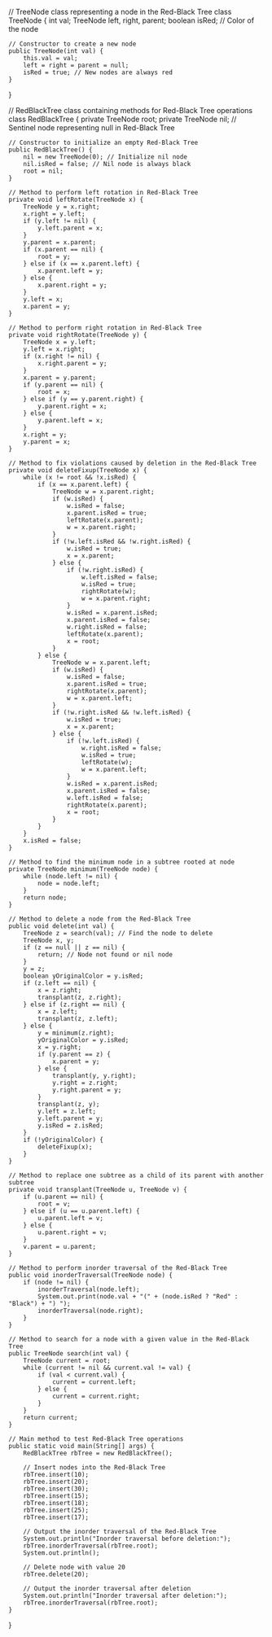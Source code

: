 // TreeNode class representing a node in the Red-Black Tree
class TreeNode {
    int val;
    TreeNode left, right, parent;
    boolean isRed; // Color of the node

    // Constructor to create a new node
    public TreeNode(int val) {
        this.val = val;
        left = right = parent = null;
        isRed = true; // New nodes are always red
    }
}

// RedBlackTree class containing methods for Red-Black Tree operations
class RedBlackTree {
    private TreeNode root;
    private TreeNode nil; // Sentinel node representing null in Red-Black Tree

    // Constructor to initialize an empty Red-Black Tree
    public RedBlackTree() {
        nil = new TreeNode(0); // Initialize nil node
        nil.isRed = false; // Nil node is always black
        root = nil;
    }

    // Method to perform left rotation in Red-Black Tree
    private void leftRotate(TreeNode x) {
        TreeNode y = x.right;
        x.right = y.left;
        if (y.left != nil) {
            y.left.parent = x;
        }
        y.parent = x.parent;
        if (x.parent == nil) {
            root = y;
        } else if (x == x.parent.left) {
            x.parent.left = y;
        } else {
            x.parent.right = y;
        }
        y.left = x;
        x.parent = y;
    }

    // Method to perform right rotation in Red-Black Tree
    private void rightRotate(TreeNode y) {
        TreeNode x = y.left;
        y.left = x.right;
        if (x.right != nil) {
            x.right.parent = y;
        }
        x.parent = y.parent;
        if (y.parent == nil) {
            root = x;
        } else if (y == y.parent.right) {
            y.parent.right = x;
        } else {
            y.parent.left = x;
        }
        x.right = y;
        y.parent = x;
    }

    // Method to fix violations caused by deletion in the Red-Black Tree
    private void deleteFixup(TreeNode x) {
        while (x != root && !x.isRed) {
            if (x == x.parent.left) {
                TreeNode w = x.parent.right;
                if (w.isRed) {
                    w.isRed = false;
                    x.parent.isRed = true;
                    leftRotate(x.parent);
                    w = x.parent.right;
                }
                if (!w.left.isRed && !w.right.isRed) {
                    w.isRed = true;
                    x = x.parent;
                } else {
                    if (!w.right.isRed) {
                        w.left.isRed = false;
                        w.isRed = true;
                        rightRotate(w);
                        w = x.parent.right;
                    }
                    w.isRed = x.parent.isRed;
                    x.parent.isRed = false;
                    w.right.isRed = false;
                    leftRotate(x.parent);
                    x = root;
                }
            } else {
                TreeNode w = x.parent.left;
                if (w.isRed) {
                    w.isRed = false;
                    x.parent.isRed = true;
                    rightRotate(x.parent);
                    w = x.parent.left;
                }
                if (!w.right.isRed && !w.left.isRed) {
                    w.isRed = true;
                    x = x.parent;
                } else {
                    if (!w.left.isRed) {
                        w.right.isRed = false;
                        w.isRed = true;
                        leftRotate(w);
                        w = x.parent.left;
                    }
                    w.isRed = x.parent.isRed;
                    x.parent.isRed = false;
                    w.left.isRed = false;
                    rightRotate(x.parent);
                    x = root;
                }
            }
        }
        x.isRed = false;
    }

    // Method to find the minimum node in a subtree rooted at node
    private TreeNode minimum(TreeNode node) {
        while (node.left != nil) {
            node = node.left;
        }
        return node;
    }

    // Method to delete a node from the Red-Black Tree
    public void delete(int val) {
        TreeNode z = search(val); // Find the node to delete
        TreeNode x, y;
        if (z == null || z == nil) {
            return; // Node not found or nil node
        }
        y = z;
        boolean yOriginalColor = y.isRed;
        if (z.left == nil) {
            x = z.right;
            transplant(z, z.right);
        } else if (z.right == nil) {
            x = z.left;
            transplant(z, z.left);
        } else {
            y = minimum(z.right);
            yOriginalColor = y.isRed;
            x = y.right;
            if (y.parent == z) {
                x.parent = y;
            } else {
                transplant(y, y.right);
                y.right = z.right;
                y.right.parent = y;
            }
            transplant(z, y);
            y.left = z.left;
            y.left.parent = y;
            y.isRed = z.isRed;
        }
        if (!yOriginalColor) {
            deleteFixup(x);
        }
    }

    // Method to replace one subtree as a child of its parent with another subtree
    private void transplant(TreeNode u, TreeNode v) {
        if (u.parent == nil) {
            root = v;
        } else if (u == u.parent.left) {
            u.parent.left = v;
        } else {
            u.parent.right = v;
        }
        v.parent = u.parent;
    }

    // Method to perform inorder traversal of the Red-Black Tree
    public void inorderTraversal(TreeNode node) {
        if (node != nil) {
            inorderTraversal(node.left);
            System.out.print(node.val + "(" + (node.isRed ? "Red" : "Black") + ") ");
            inorderTraversal(node.right);
        }
    }

    // Method to search for a node with a given value in the Red-Black Tree
    public TreeNode search(int val) {
        TreeNode current = root;
        while (current != nil && current.val != val) {
            if (val < current.val) {
                current = current.left;
            } else {
                current = current.right;
            }
        }
        return current;
    }

    // Main method to test Red-Black Tree operations
    public static void main(String[] args) {
        RedBlackTree rbTree = new RedBlackTree();

        // Insert nodes into the Red-Black Tree
        rbTree.insert(10);
        rbTree.insert(20);
        rbTree.insert(30);
        rbTree.insert(15);
        rbTree.insert(18);
        rbTree.insert(25);
        rbTree.insert(17);

        // Output the inorder traversal of the Red-Black Tree
        System.out.println("Inorder traversal before deletion:");
        rbTree.inorderTraversal(rbTree.root);
        System.out.println();

        // Delete node with value 20
        rbTree.delete(20);

        // Output the inorder traversal after deletion
        System.out.println("Inorder traversal after deletion:");
        rbTree.inorderTraversal(rbTree.root);
    }
}
